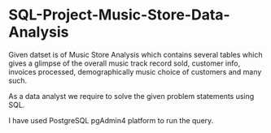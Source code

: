 # SQL-Project-Music-Store-Data-Analysis

Given datset is of Music Store Analysis which contains several tables 
which gives a glimpse of the overall music track record sold, 
customer info, invoices processed, demographically music choice of customers and many such.

As a data analyst we require to solve the given problem statements using SQL.

I have used PostgreSQL pgAdmin4 platform to run the query.
